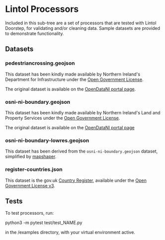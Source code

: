 # Lintol Processors

Included in this sub-tree are a set of processors that are
tested with Lintol Doorstep, for validating and/or cleaning
data. Sample datasets are provided to demonstrate functionality.

## Datasets

### pedestriancrossing.geojson

This dataset has been kindly made available by Northern Ireland's
Department for Infrastructure under the
[Open Government License](http://reference.data.gov.uk/id/open-government-licence).

The original dataset is available on the
[OpenDataNI portal page](https://www.opendatani.gov.uk/dataset/pedestrain-crossing).

### osni-ni-boundary.geojson

This dataset has been kindly made available by Northern Ireland's
Land and Property Services under the
[Open Government License](http://reference.data.gov.uk/id/open-government-licence).

The original dataset is available on the
[OpenDataNI portal page](https://www.opendatani.gov.uk/dataset?groups=property&license_id=uk-ogl&tags=Northern+Ireland&res_format=GeoJSON)

### osni-ni-boundary-lowres.geojson

This dataset has been derived from the `osni-ni-boundary.geojson` dataset, simplified by [mapshaper](http://mapshaper.org/).

### register-countries.json

This dataset is the gov.uk [Country Register](https://country.register.gov.uk/), available under the
[Open Government License v3](https://www.nationalarchives.gov.uk/doc/open-government-licence/version/3/).

## Tests

To test processors, run:

  python3 -m pytest test/test_NAME.py

in the /examples directory, with your virtual environment active.
